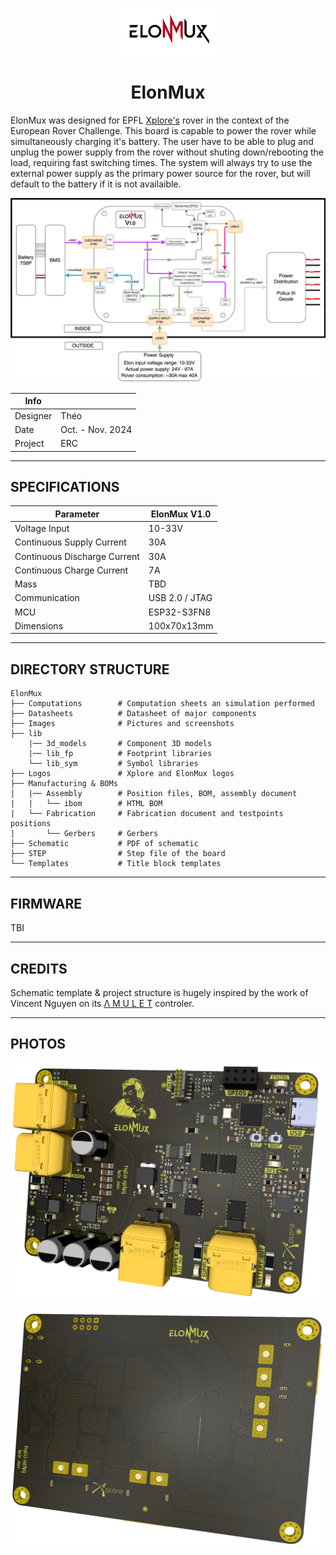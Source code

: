 <p align="center" width="100%">
  <picture>
    <source media="(prefers-color-scheme: dark)" srcset="./Logos/ElonMuxLight.png">
    <source media="(prefers-color-scheme: light)" srcset="./Logos/ElonMuxDark.png">
    <img alt="ElonMux logo" width="33%" src="./Logos/ElonMuxDark.png">
  </picture>
</p>

<h1 align="center">ElonMux</h1>

ElonMux was designed for EPFL [Xplore's](https://github.com/EPFLXplore) rover in the context of the European Rover Challenge. This board is capable to power the rover while simultaneously charging it's battery. The user have to be able to plug and unplug the power supply from the rover without shuting down/rebooting the load, requiring fast switching times. 
The system will always try to use the external power supply as the primary power source for the rover, but will default to the battery if it is not availaible.

<p align="center" width="100%">
    <img src="./Images/ElonMux_r1.png">
</p>

| Info       |                 |
|------------|-----------------|
| Designer   | Théo           |
| Date       | Oct. - Nov. 2024 |
| Project    | ERC            |

***

## SPECIFICATIONS

| Parameter | ElonMux V1.0 | 
| --- | --- |
| Voltage Input | 10-33V |
| Continuous Supply Current | 30A |
| Continuous Discharge Current | 30A |
| Continuous Charge Current | 7A |
| Mass | TBD |
| Communication | USB 2.0 / JTAG |
| MCU | ESP32-S3FN8 |
| Dimensions | 100x70x13mm |

***

## DIRECTORY STRUCTURE

```
ElonMux
├── Computations        # Computation sheets an simulation performed
├── Datasheets          # Datasheet of major components
├── Images              # Pictures and screenshots
├── lib
    |── 3d_models       # Component 3D models
    |── lib_fp          # Footprint libraries
    └── lib_sym         # Symbol libraries
├── Logos               # Xplore and ElonMux logos
├── Manufacturing & BOMs
│   |── Assembly        # Position files, BOM, assembly document
|   |   └── ibom        # HTML BOM
|   └── Fabrication     # Fabrication document and testpoints positions
|       └── Gerbers     # Gerbers
├── Schematic           # PDF of schematic
├── STEP                # Step file of the board
└── Templates           # Title block templates

```

***

## FIRMWARE

TBI

***

## CREDITS

Schematic template & project structure is hugely inspired by the work of Vincent Nguyen on its [Λ M U L E T](https://github.com/EPFLXplore/XRE_LeggedRobot_HW/tree/master/amulet_controller) controler.

***

## PHOTOS

<p align="center" width="100%">
    <img src="./Images/ElonMuxFront3.png">
</p>

<p align="center" width="100%">
    <img src="./Images/ElonMuxBack3.png">
</p>
